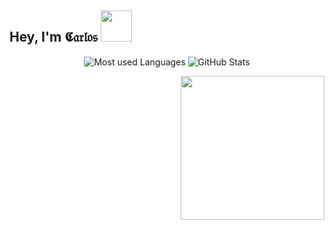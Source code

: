 ## Hey, I'm 𝕮𝔞𝔯𝔩𝔬𝔰 <img src="https://i.imgur.com/HxxijHl.png" data-canonical-src="https://i.imgur.com/HxxijHl.png" alt="" width="50" />



<p align="center" vlign="center">
  <img 
    src="https://github-readme-stats.vercel.app/api/top-langs/?username=cejaramillof&hide=html,coffeescript,vue,css,scss, python,php,pug,haml,plpgsql,tsql,smarty&count_private=true&theme=graywhite&layout=compact&custom_title=true&hide_border=true" 
    alt="Most used Languages"
    align="center"
    vlign="center" />
  <img 
   src="https://github-readme-stats.vercel.app/api?username=cejaramillof&count_private=true&show_icons=true&theme=graywhite&hide_rank=true&hide_border=true&hide_title=true" 
   alt="GitHub Stats"
   align="center"
   vlign="center" />
</p>

<p align="center" vlign="center">
  <img 
    src="https://i.imgur.com/jfSbEWD.png" 
    data-canonical-src="https://i.imgur.com/jfSbEWD.png" 
    alt="" 
    width="230" 
    align="right" 
    vlign="center" />
</p>
